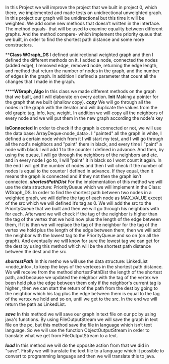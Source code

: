 In this Project we will improve the project that we built in project 0, which there, we implemented and made tests on unidirectional unweighted graph.
In this project our graph will be unidirectional but this time it will be weighted.
We add some new methods that doesn’t written in the interface. The method equals- that will be used to examine equality between different graphs. And the method compare- which implement the priority queue that we built, in order to find the shortest path distance and some more constructors.

**************Class WGraph_DS************
I defined unidirectional weighted graph and then I defined the different methods on it.
I added a node, connected the nodes (added edge), I removed edge, removed node, returning the edge length, and method that  return the number of nodes in the graph, and the number of edges in the graph. In addition I defined a parameter that count all the changes that I made in the graph.

****************WGraph_Algo************
In this class we made different methods on the graph that we built, and I will elaborate on every action.
**Init**
Making a pointer for the graph that we built (shallow copy).
***copy***
We will go through all the nodes in the graph with the iterator and will duplicate the values from the old graph: tag, info, key, weight. In addition we will copy all the neighbors of every node and we will put them in the new graph according the node's key

**isConnected**
In order to check if the graph is connected or not, we will use the data base: ArrayDeque<node_data>.
I "painted" all the graph in white, I defined a certain node which from it I will start my test, and I will go through all the nod's neighbors and "paint" them in black, and every time I "paint" a node with black I will add 1 to the counter I defined in advance.
 And then, by using the queue, I will go through the neighbors of the neighbors and etc. and in every node I go to, I will "paint" it in black so I wont count it again. In the end I will get the number of nodes and then I will check if the number of nodes is equal to the counter I defined in advance.
 If they equal, then it means the graph is connected and if they not then the graph isn’t connected.
***shortestPathDist***
For the implementation of this method we will use the data structure: PriorityQueue which we will implement in the Class: WGraph_DS.
In order to find the shortest path between two nodes in a weighted graph, we will define the tag of each node as MAX_VALUE except of the src which we will defined it’s tag as 0. We will add the src to the PriorityQueue that we built and then we will go through his neighbors with for each. Afterward we will check if the tag of the neighbor is higher than the tag of the vertex that we hold now plus the length of the edge between them, if it is then we will replace the tag of the neighbor  for the tag of the vertex we hold plus the length of the edge between them, then we will add the neighbor with the lowest tag to the PriorityQueue and so on (on all the graph). And eventually we will know for sure the lowest tag we can get for the dest by using this method which will be the shortest path distance between the dest and the src. 

***shortestPath***
In this metho we will use the data structure: LinkedList <node_info>, to keep the keys of the vertexes in the shortest path distance.
We will receive from the method shortestPathDist the length of the shortest path, and because we updated the neighbor with the tag of the vertex we been hold plus the edge between them only if the  neighbor's current tag is higher , then we can start the return of the path from the dest  by going to the neighbor which his tag plus the edge between them is equal to the tag of the vertex we hold and so on, until we get to the src.
In the end we will return the path as LinkedList.

***save***
In this method we will save our graph  in text file on our pc by using java's functions.
By using FileOutputStream we will save the graph  in text file on the pc, but this method save the file in language which isn’t text language.
So we will use the function ObjectOutputStream in order to translate what we get from FileOutputStream to a text.

***load***
In this method we will do the opposite action from that we did in "save". Firstly we will translate the text file to a language  which it possible to convert to programming language and then we will translate this to java.  

